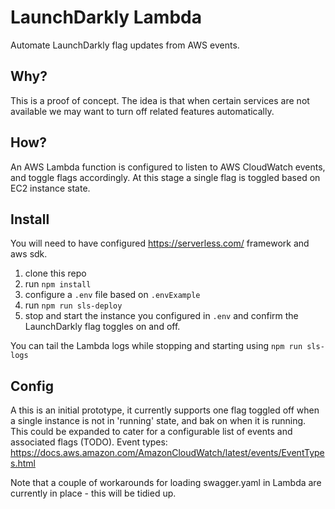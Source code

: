 # LaunchDarkly Lambda
<!--

[![npm version](https://badge.fury.io/js/launchdarkly-lambda.svg)](https://badge.fury.io/js/launchdarkly-lambda)
[![Build Status](https://travis-ci.org/wyvern8/launchdarkly-lambda.svg?branch=master)](https://travis-ci.org/wyvern8/launchdarkly-lambda)
[![Code Climate](https://img.shields.io/codeclimate/maintainability/wyvern8/launchdarkly-lambda.svg)](https://codeclimate.com/github/wyvern8/launchdarkly-lambda)
[![Test Coverage](https://codeclimate.com/github/wyvern8/launchdarkly-lambda/badges/coverage.svg)](https://codeclimate.com/github/wyvern8/launchdarkly-lambda/coverage)
[![Greenkeeper badge](https://badges.greenkeeper.io/wyvern8/launchdarkly-lambda.svg)](https://greenkeeper.io/)
[![Commitizen friendly](https://img.shields.io/badge/commitizen-friendly-brightgreen.svg?clear)](http://commitizen.github.io/cz-cli/)
[![semantic-release](https://img.shields.io/badge/%20%20%F0%9F%93%A6%F0%9F%9A%80-semantic--release-e10079.svg)](https://github.com/semantic-release/semantic-release)
 -->


Automate LaunchDarkly flag updates from AWS events.

## Why?
This is a proof of concept.  The idea is that when certain services are not available
we may want to turn off related features automatically.

## How?
An AWS Lambda function is configured to listen to AWS CloudWatch events, and toggle flags accordingly.
At this stage a single flag is toggled based on EC2 instance state.

## Install
You will need to have configured https://serverless.com/ framework and aws sdk.

1. clone this repo
1. run `npm install`
1. configure a `.env` file based on `.envExample`
1. run `npm run sls-deploy`
1. stop and start the instance you configured in `.env` and confirm the LaunchDarkly flag toggles on and off.

You can tail the Lambda logs while stopping and starting using `npm run sls-logs`

## Config
A this is an initial prototype, it currently supports one flag toggled off when a single instance is
not in 'running' state, and bak on when it is running.   This could be expanded to cater for a configurable list of events and associated flags (TODO).
Event types: https://docs.aws.amazon.com/AmazonCloudWatch/latest/events/EventTypes.html

Note that a couple of workarounds for loading swagger.yaml in Lambda are currently in place - this will be tidied up.
